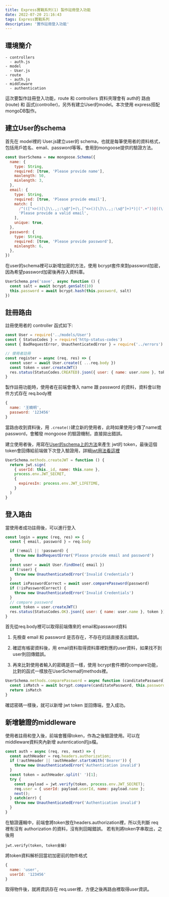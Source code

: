 ```yaml
---
title: Express實戰系列(1) 製作註冊登入功能
date: 2022-07-20 21:16:43
tags: Express實戰系列
description: '實作註冊登入功能'
---
```


## 環境簡介

``` 
- controllers  
  - auth.js
- model
  - User.js
- route    
  - auth.js
- middleware
  - authentication
```

這次要製作註冊登入功能，route 和 controllers 資料夾理會有 auth的 路由(route) 和 函式(controller)，另外有建立User的model。本次使用 express搭配 mongoDB製作。

## 建立User的schema

首先在 model裡的 User.js建立user的 schema，也就是每筆使用者的資料格式，包括用戶姓名、email、password等等。會用到mongoose提供的驗證方法。

``` js
const UserSchema = new mongoose.Schema({
  name: {
    type: String,
    required: [true, 'Please provide name'],
    maxlength: 50,
    minlength: 3,
  },
  email: {
    type: String,
    required: [true, 'Please provide email'],
    match: [
      /^(([^<>()[\]\\.,;:\s@"]+(\.[^<>()[\]\\.,;:\s@"]+)*)|(".+"))@((\[[0-9]{1,3}\.[0-9]{1,3}\.[0-9]{1,3}\.[0-9]{1,3}\])|(([a-zA-Z\-0-9]+\.)+[a-zA-Z]{2,}))$/,
      'Please provide a valid email',
    ],
    unique: true,
  },
  password: {
    type: String,
    required: [true, 'Please provide password'],
    minlength: 6,
  },
})
```

在user的schema裡可以新增加密的方法，使用 bcrypt套件來對password加密，因為希望password加密後再存入資料庫。

``` js
UserSchema.pre('save', async function () {
  const salt = await bcrypt.genSalt(10)
  this.password = await bcrypt.hash(this.password, salt)
})
```


## 註冊路由

註冊使用者的 controller 函式如下: 

``` js
const User = require('../models/User')
const { StatusCodes } = require('http-status-codes')
const { BadRequestError, UnauthenticatedError } = require('../errors')

// 使用者註冊
const register = async (req, res) => {
  const user = await User.create({ ...req.body })
  const token = user.createJWT()
  res.status(StatusCodes.CREATED).json({ user: { name: user.name }, token })
}
```

製作註冊功能時，使用者在前端會傳入 name 跟 password 的資料，資料會以物件方式存在 req.body裡

``` js
{
  name: '王曉明',
  password: '123456'
}
```
當路由收到資料後，用 `.create()`建立新的使用者，此時如果使用少傳了name或password，會觸發 mongoose 的驗證機制，直接拋出錯誤。

建立使用者後，用寫在[User的schema上的方法](https://tim8076.github.io/2022/07/17/2022-7-17-8-mongoose-model/?highlight=schema#schema-%E5%8A%A0%E4%B8%8A%E6%96%B9%E6%B3%95)來產生 jwt的 token，最後這個token會回傳給前端做下次登入驗證用，詳細[jwt用法看這裡](https://tim8076.github.io/2022/07/18/2022-7-18-1-jwt/?highlight=jwt#%E5%AF%A6%E6%88%B0%E5%8A%A0%E5%AF%86%E6%B5%81%E7%A8%8B)

``` js
UserSchema.methods.createJWT = function () {
  return jwt.sign(
    { userId: this._id, name: this.name },
    process.env.JWT_SECRET,
    {
      expiresIn: process.env.JWT_LIFETIME,
    }
  )
}
```

## 登入路由

當使用者成功註冊後，可以進行登入

``` js
const login = async (req, res) => {
  const { email, password } = req.body

  if (!email || !password) {
    throw new BadRequestError('Please provide email and password')
  }
  const user = await User.findOne({ email })
  if (!user) {
    throw new UnauthenticatedError('Invalid Credentials')
  }
  const isPasswordCorrect = await user.comparePassword(password)
  if (!isPasswordCorrect) {
    throw new UnauthenticatedError('Invalid Credentials')
  }
  // compare password
  const token = user.createJWT()
  res.status(StatusCodes.OK).json({ user: { name: user.name }, token })
}
```
首先從req.body裡可以取得前端傳來的 email和password資料

1. 先檢查 email 和 password 是否存在，不存在的話直接丟出錯誤。

2. 確認有帳密資料後，用 email資料取得資料庫裡對應的user資料，如果找不到user則回傳錯誤。

3. 再來比對使用者輸入的密碼是否一樣，使用 bcrypt套件裡的compare功能，比對的函式一樣放在UserSchema的methods裡。

``` js
UserSchema.methods.comparePassword = async function (canditatePassword) {
  const isMatch = await bcrypt.compare(canditatePassword, this.password)
  return isMatch
}
``` 

確認密碼一樣後，就可以新增 jwt token 並回傳端，登入成功。

## 新增驗證的middleware

使用者註冊和登入後，前端會獲得token，作為之後驗證使用。可以在middleware資料夾內新增 autentication的js檔。

``` js
const auth = async (req, res, next) => {
  const authHeader = req.headers.authorization;
  if (!authHeader || !authHeader.startsWith('Bearer')) {
    throw new UnauthenticatedError('Authentication invalid')
  }
  const token = authHeader.split(' ')[1];
  try {
    const payload = jwt.verify(token, process.env.JWT_SECRET);
    req.user = { userId: payload.userId, name: payload.name };
    next();
  } catch(err) {
    throw new UnauthenticatedError('Authentication invalid')
  }
}
```
在驗證邏輯中，前端會將token放在headers.authorization裡，所以先判斷 req 裡有沒有 authorization 的資料，沒有則回報錯誤。
若有則將token字串取出，之後用

```
jwt.verify(token, token金鑰)
```

將token資料解析回當初加密前的物件格式

``` js
{
  name: 'user',
  userId: '123456'
}
```
取得物件後，就將資訊存在 req.user裡，方便之後再路由裡取得user資訊。






